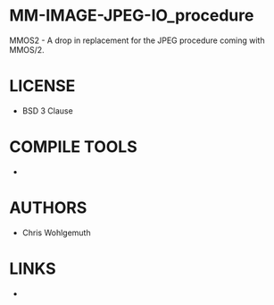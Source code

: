 MM-IMAGE-JPEG-IO_procedure
==========================

MMOS2 - A drop in replacement for the JPEG procedure coming with MMOS/2.


LICENSE
===============
* BSD 3 Clause

COMPILE TOOLS
===============
* 

AUTHORS
===============
* Chris Wohlgemuth

LINKS
===============
* 
